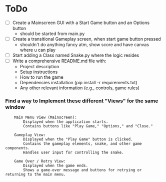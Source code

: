 # ToDo

- [ ] Create a Mainscreen GUI with a Start Game button and an Options button 
  - should be started from main.py
- [ ] Create a transitional Gameplay screen, when start game button pressed
  - shouldn't do anything fancy atm, show score and have canvas where u can play 
- [ ] Start adding a Class named Snake.py where the logic resides
- [ ] Write a comprehensive README.md file with:
  - Project description
  - Setup instructions
  - How to run the game
  - Dependencies installation (pip install -r requirements.txt)
  - Any other relevant information (e.g., controls, game rules)

 ### Find a way to Implement these different "Views" for the same window
        Main Menu View (Mainscreen):
            Displayed when the application starts.
            Contains buttons like "Play Game," "Options," and "Close."

        Gameplay View:
            Displayed when the "Play Game" button is clicked.
            Contains the gameplay elements, snake, and other game components.
            Handles user input for controlling the snake.

        Game Over / Retry View:
            Displayed when the game ends.
            Shows a game-over message and buttons for retrying or returning to the main menu.